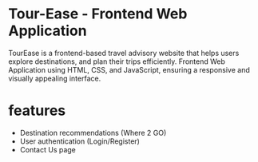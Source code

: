 # Tour-Ease - Frontend Web Application
TourEase is a frontend-based travel advisory website that helps users explore destinations, and plan their trips efficiently.
Frontend Web Application using HTML, CSS, and JavaScript, ensuring a responsive and visually appealing interface.

# features 
- Destination recommendations (Where 2 GO)
- User authentication (Login/Register)
- Contact Us page
